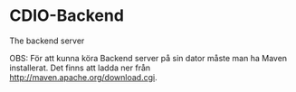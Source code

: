 CDIO-Backend
============

The backend server

OBS: För att kunna köra Backend server på sin dator måste man ha Maven installerat. Det finns att ladda ner från http://maven.apache.org/download.cgi.
